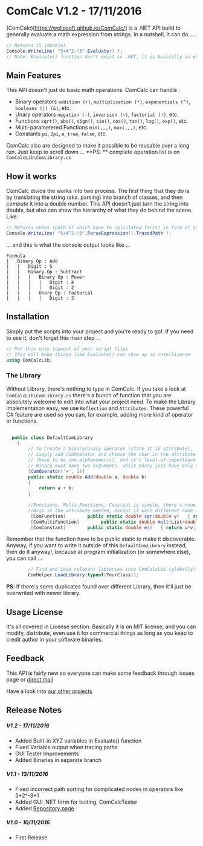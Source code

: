 # ComCalc V1.2 - 17/11/2016

(ComCalc)[https://wellosoft.github.io/ComCalc/] is a .NET API build to generally evaluate a math expression from strings. In a nutshell, it can do ....

```csharp
// Returns 15 (double)
Console.WriteLine( "5+4^2-!3".Evaluate() );
// Note: Evaluate() function don't exist in .NET, it is basically an extension from ComCalc API
```
## Main Features

This API doesn't just do basic math operations. ComCalc can handle :
- Binary operators `addition (+)`, `multiplication (*)`, `exponentials (^)`, `booleans (|) (&)`, etc.
- Unary operators  `negation (-)`, `inversion (~)`, `factorial (!)`, etc.
- Functions `sqrt()`, `abs()`, `sign()`, `sin()`, `cos()`, `tan()`, `log()`, `exp()`, etc.
- Multi-parametered Functions `min(,,,)`, `max(,,,)`, etc.
- Constants `pi`, `2pi`, `e`, `true`, `false`, etc.

ComCalc also are designed to make it possible to be reusable over a long run. Just keep to scroll down ...
**PS: ** complete operation list is on `ComCalcLib\ComLibrary.cs`

## How it works

ComCalc divide the works into two process. The first thing that they do is by translating the string (aka. parsing) into branch of classes, and then *compute* it into a double number. 
This API doesn't just turn the string into double, but also can show the hierarchy of what they do behind the scene. Like:

```csharp
// Returns nodes (path of which have to calculated first) in form of string, and pop it into console
Console.WriteLine( "5+4^2-!3".ParseExpression().TracedPath );
```
... and this is what the console output looks like ...

```
Formula
|	Binary Op : Add
|	|	Digit : 5
|	|	Binary Op : Subtract
|	|	|	Binary Op : Power
|	|	|	|	Digit : 4
|	|	|	|	Digit : 2
|	|	|	Unary Op : Factorial
|	|	|	|	Digit : 3
```

## Installation

Simply put the scripts into your project and you're ready to go!. If you need to use it, don't forget this main step ...

```csharp
// Put this onto topmost of your script files
// This will make things like Evaluate() can show up in intellisense
using ComCalcLib;
```
### The Library

Without Library, there's nothing to type in ComCalc. If you take a look at `ComCalcLib\ComLibrary.cs` there's a bunch of function that you are absolutely welcome to edit into what your project need. To make the Library implementation easy, we use `Reflection` and `Attributes`. These powerful C# feature are used so you can, for example, adding more kind of operator or functions.

```csharp
  
  public class DefaultComLibrary
    {
        // To create a binary/unary operator (state it in attribute), 
        // simply add ComOperator and choose the char in the attribute 
        // (have to be non-alphanumeric), and it's level-of-importance
        // Binary must have two arguments, while Unary just have only one
        [ComOperator('+', 1)]
        public static double Add(double a, double b)
        {
            return a + b;
        }
        
        //Functions, Multi-Functions, Constant is simple, there's none
		//Args in the attribute needed, except if want different name for the desired function
		 [ComFunction]        public static double sqr(double v)   { return v*v; }
		 [ComMultiFunction]        public static double mult(List<double> v)   { return v[0]*v[1]; }
		 [ComConstant]        public static double e()   { return v*v; }
```

Remember that the function have to be public static to make it discoverable. Anyway, if you want to write it outside of this `DefaultComLibrary` instead, then do it anyway!, because at program initialization (or somewhere else), you can call ...

```csharp
		// Find and Load relevant libraries into ComCalcLib (globally) (this doesn't kill the old library)
		ComHelper.LoadLibrary(typeof(YourClass));
```

**PS**: If there's some duplicates found over different Library, then it'll just be overwrited with newer library. 

## Usage License
It's all covered in License section. Basically it is on MIT license, and you can modify, distribute, even use it for commercial things as long as you keep to credit author in your software binaries.

## Feedback
This API is fairly new so everyone can make some feedback through issues page or [direct mail](mailto:wildanmubarok22@gmail.com)

Have a look into [our other projects](http://wellosoft.wordpress.com)

## Release Notes
##### V1.2  - 17/11/2016
- Added Built-in XYZ variables in Evaluate() function
- Fixed Variable output when tracing paths
- GUI Tester Improvements
- Added Binaries in separate branch

##### V1.1  - 13/11/2016
- Fixed incorrect path sorting for complicated nodes in operators like 5*2^-3+1
- Added GUI .NET form for testing, ComCalcTester 
- Added [Repository page](https://wellosoft.github.io/ComCalc/)

##### V1.0 - 10/11/2016
- First Release




















		 
